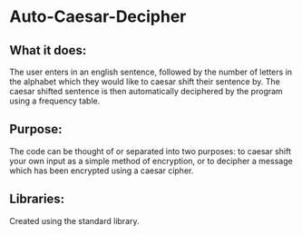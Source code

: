 # Auto-Caesar-Decipher
## What it does:
The user enters in an english sentence, followed by the number of letters in the alphabet which they would like to caesar shift their sentence by.
The caesar shifted sentence is then automatically deciphered by the program using a frequency table.
## Purpose:
The code can be thought of or separated into two purposes: to caesar shift your own input as a simple method of encryption, or to decipher a message which has been encrypted using a caesar cipher.
## Libraries: 
Created using the standard library.
